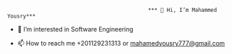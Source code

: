                                                  *** 👋 Hi, I’m Mahammed Yousry***



- 👀 I’m interested in Software Engineering 
<!---- 🌱 I’m currently learning ...
- 💞️ I’m looking to collaborate on ...--->
- 📫 How to reach me  +201129231313 or mahamedyousry777@gmail.com

<!---
MahammedYousry/MahammedYousry is a ✨ special ✨ repository because its `README.md` (this file) appears on your GitHub profile.
You can click the Preview link to take a look at your changes.
--->
